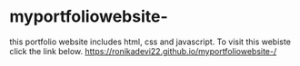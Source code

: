 # myportfoliowebsite-
this portfolio website includes html, css and javascript. 
To visit this webiste click the link below.
https://ronikadevi22.github.io/myportfoliowebsite-/
